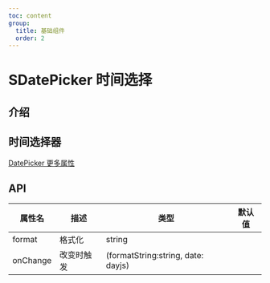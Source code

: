 ```yaml
---
toc: content
group:
  title: 基础组件
  order: 2
---
```


# SDatePicker 时间选择

## 介绍

## 时间选择器

<code src="./demos/index.tsx"></code>

<code src="./demos/form.tsx"></code>

<code src="./demos/formSet.tsx"></code>

[DatePicker 更多属性](https://ant-design.antgroup.com/components/date-picker-cn#api)

## API

| 属性名   | 描述       | 类型                               | 默认值 |
| -------- | ---------- | ---------------------------------- | ------ |
| format   | 格式化     | string                             |        |
| onChange | 改变时触发 | (formatString:string, date: dayjs) |        |
